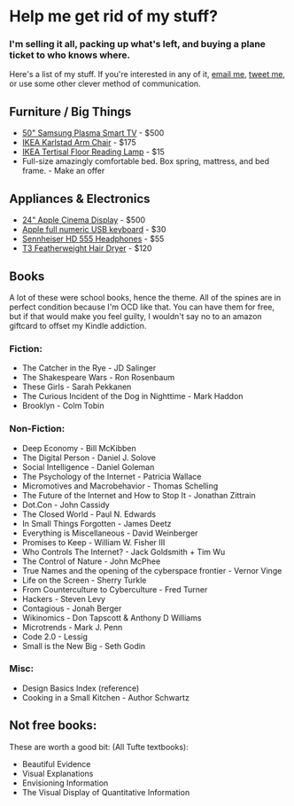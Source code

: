 # Help me get rid of my stuff?

### I'm selling it all, packing up what's left, and buying a plane ticket to who knows where. 

Here's a list of my stuff. If you're interested in any of it, [email me](mailto:jenn@jennvargas.com), [tweet me](http://twitter.com/jennjenn), or use some other clever method of communication.

## Furniture / Big Things

* [50" Samsung Plasma Smart TV](https://post.craigslist.org/manage/4495752893) - $500
* [IKEA Karlstad Arm Chair](https://post.craigslist.org/manage/4496382878) - $175
* [IKEA Tertisal Floor Reading Lamp](https://post.craigslist.org/manage/4496398987) - $15
* Full-size amazingly comfortable bed. Box spring, mattress, and bed frame. - Make an offer

## Appliances & Electronics

* [24" Apple Cinema Display](https://post.craigslist.org/manage/4496424162) - $500
* [Apple full numeric USB keyboard](https://post.craigslist.org/manage/4496437514) - $30
* [Sennheiser HD 555 Headphones](https://post.craigslist.org/manage/4495906226) - $55
* [T3 Featherweight Hair Dryer](https://post.craigslist.org/manage/4495939685) - $120

## Books
A lot of these were school books, hence the theme. All of the spines are in perfect condition because I'm OCD like that. You can have them for free, but if that would make you feel guilty, I wouldn't say no to an amazon giftcard to offset my Kindle addiction.

### Fiction:
- The Catcher in the Rye - JD Salinger
- The Shakespeare Wars - Ron Rosenbaum
- These Girls - Sarah Pekkanen
- The Curious Incident of the Dog in Nighttime - Mark Haddon
- Brooklyn - Colm Tobin

### Non-Fiction:
- Deep Economy - Bill McKibben
- The Digital Person - Daniel J. Solove
- Social Intelligence - Daniel Goleman
- The Psychology of the Internet - Patricia Wallace
- Micromotives and Macrobehavior - Thomas Schelling
- The Future of the Internet and How to Stop It - Jonathan Zittrain
- Dot.Con - John Cassidy
- The Closed World - Paul N. Edwards
- In Small Things Forgotten - James Deetz
- Everything is Miscellaneous - David Weinberger
- Promises to Keep - William W. Fisher III
- Who Controls The Internet? - Jack Goldsmith + Tim Wu
- The Control of Nature - John McPhee
- True Names and the opening of the cyberspace frontier - Vernor Vinge
- Life on the Screen - Sherry Turkle
- From Counterculture to Cyberculture - Fred Turner
- Hackers - Steven Levy
- Contagious - Jonah Berger
- Wikinomics - Don Tapscott & Anthony D Williams
- Microtrends - Mark J. Penn
- Code 2.0 - Lessig
- Small is the New Big - Seth Godin

### Misc:
- Design Basics Index (reference)
- Cooking in a Small Kitchen - Author Schwartz

## Not free books:
These are worth a good bit:
(All Tufte textbooks):
- Beautiful Evidence
- Visual Explanations
- Envisioning Information
- The Visual Display of Quantitative Information
